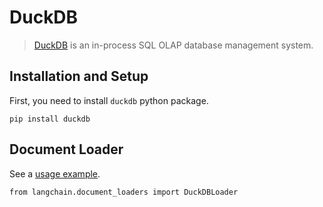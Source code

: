 DuckDB
======

> [DuckDB](https://duckdb.org/) is an in-process SQL OLAP database management system.

Installation and Setup[](#installation-and-setup "Direct link to Installation and Setup")
------------------------------------------------------------------------------------------

First, you need to install `duckdb` python package.

    pip install duckdb

Document Loader[](#document-loader "Direct link to Document Loader")
---------------------------------------------------------------------

See a [usage example](/docs/integrations/document_loaders/duckdb).

    from langchain.document_loaders import DuckDBLoader